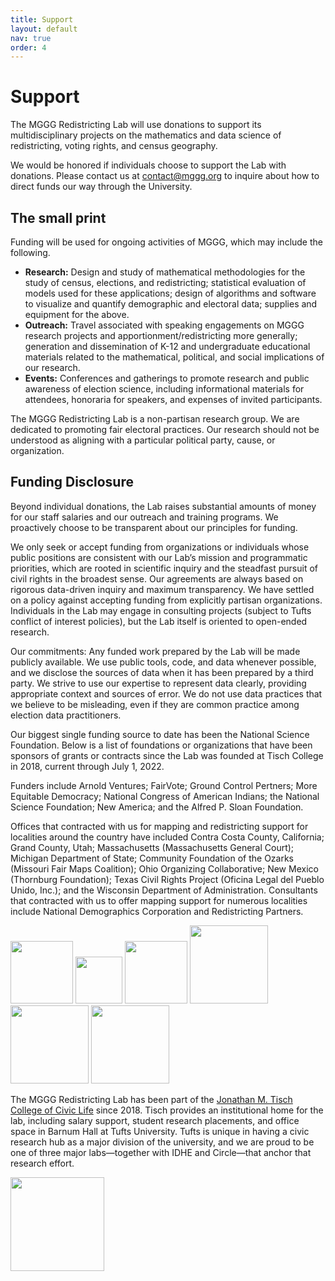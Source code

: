 ```yaml
---
title: Support
layout: default
nav: true
order: 4
---
```


# Support

The MGGG Redistricting Lab will use donations to support its multidisciplinary projects on the mathematics and data science of redistricting, voting rights, and census geography.

We would be honored if individuals choose to support the Lab with donations.  Please contact us at [contact@mggg.org](mailto:contact@mggg.org) to inquire about how to direct funds our way through the University.


## The small print

Funding will be used for ongoing activities of MGGG, which may include the following.

- **Research:** Design and study of mathematical methodologies for the study of census, elections, and redistricting; statistical evaluation of models used for these applications; design of algorithms and software to visualize and quantify demographic and electoral data; supplies and equipment for the above.
- **Outreach:** Travel associated with speaking engagements on MGGG research projects and apportionment/redistricting more generally; generation and dissemination of K-12 and undergraduate educational materials related to the mathematical, political, and social implications of our research.
- **Events:** Conferences and gatherings to promote research and public awareness of election science, including informational materials for attendees, honoraria for speakers, and expenses of invited participants.
<!-- - **Consulting:** Expert witnessing, scientific/GIS-based evidence collection, and other activities to support legal cases and civic projects for which the geometry of gerrymandering may be relevant. -->

The MGGG Redistricting Lab is a non-partisan research group. We are dedicated to promoting fair electoral practices. Our research should not be understood as aligning with a particular political party, cause, or organization.

## Funding Disclosure

Beyond individual donations, the Lab raises substantial amounts of money for our staff salaries and our outreach and training programs. We proactively choose to be transparent about our principles for funding. 

We only seek or accept funding from organizations or individuals whose public positions are consistent with our Lab’s mission and programmatic priorities, which are rooted in scientific inquiry and the steadfast pursuit of civil rights in the broadest sense. Our agreements are always based on rigorous data-driven inquiry and maximum transparency. We have settled on a policy against accepting funding from explicitly partisan organizations. Individuals in the Lab may engage in consulting projects (subject to Tufts conflict of interest policies), but the Lab itself is oriented to open-ended research.

Our commitments:  Any funded work prepared by the Lab will be made publicly available.  We use public tools, code, and data whenever possible, and we disclose the sources of data when it has been prepared by a third party. We strive to use our expertise to represent data clearly, providing appropriate context and sources of error. We do not use data practices that we believe to be misleading, even if they are common practice among election data practitioners.

Our biggest single funding source to date has been the National Science Foundation. Below is a list of foundations or organizations that have been sponsors of grants or contracts since the Lab was founded at Tisch College in 2018, current through July 1, 2022.

Funders include Arnold Ventures;
FairVote;
Ground Control Pertners;
More Equitable Democracy; 
National Congress of American Indians;
the National Science Foundation; 
New America;
and 
the Alfred P. Sloan Foundation.

Offices that contracted with us for mapping and redistricting support for localities around the country have included Contra Costa County, California; Grand County, Utah; Massachusetts (Massachusetts General Court); Michigan Department of State; Community Foundation of the Ozarks (Missouri Fair Maps Coalition); Ohio Organizing Collaborative; New Mexico (Thornburg Foundation); Texas Civil Rights Project (Oficina Legal del Pueblo Unido, Inc.); and the Wisconsin Department of Administration.  Consultants that contracted with us to offer mapping support for numerous localities include National Demographics Corporation and Redistricting Partners.

<div class="funders">
    <img src="/uploads/funding/Alfred_P._Sloan_Foundation_stacked_logo.png" height="100">
    <img src="/uploads/funding/New-America-logo.png" height="75">
    <img src="/uploads/funding/med-logo.png" height="100">
    <img src="/uploads/funding/nsf-logo.png" height="125">
    <img src="/uploads/funding/gsoc-logo.png" height="125">
    <img src="/uploads/funding/Arnold_Ventures.PNG" height="125">
</div>

The MGGG Redistricting Lab has been part of the [Jonathan M. Tisch College of Civic Life](https://tischcollege.tufts.edu/) since 2018.  Tisch provides an institutional home for the lab, including salary support, student research placements, and office space in Barnum Hall at Tufts University. Tufts is unique in having a civic research hub as a major division of the university, and we are proud to be one of three major labs—together with IDHE and Circle—that anchor that research effort. 

<div class="funders">
<img src="/uploads/funding/tisch.png" height="150">
</div>
